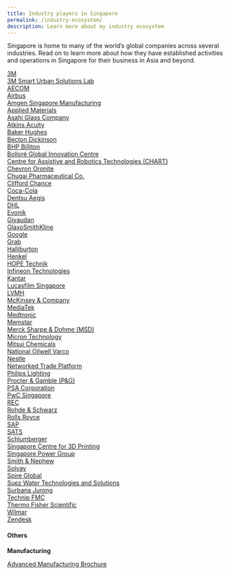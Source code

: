 ```yaml
---
title: Industry players in Singapore
permalink: /industry-ecosystem/
description: Learn more about my industry ecosystem
---
```

Singapore is home to many of the world’s global companies across several industries. Read on to learn more about how they have established activities and operations in Singapore for their business in Asia and beyond.

[3M](https://www.edb.gov.sg/content/edb/en/our-industries/company-highlights/3m.html)<br>
[3M Smart Urban Solutions Lab](https://www.edb.gov.sg/content/edb/en/our-industries/company-highlights/3m-smart-urban-solutions-lab.html)<br>
[AECOM](https://www.edb.gov.sg/content/edb/en/our-industries/company-highlights/aecom.html)<br>
[Airbus](https://www.edb.gov.sg/content/edb/en/our-industries/company-highlights/airbus.html)<br>
[Amgen Singapore Manufacturing ](https://www.edb.gov.sg/content/edb/en/our-industries/company-highlights/amgen-singapore-manufacturing.html)<br>
[Applied Materials](https://www.edb.gov.sg/content/edb/en/our-industries/company-highlights/applied-materials.html)<br>
[Asahi Glass Company](https://www.edb.gov.sg/content/edb/en/our-industries/company-highlights/asahi-glass-company.html)<br>
[Atkins Acuity](https://www.edb.gov.sg/content/edb/en/our-industries/company-highlights/atkins-acuity.html)<br>
[Baker Hughes](https://www.edb.gov.sg/content/edb/en/our-industries/company-highlights/baker-hughes.html)<br>
[Becton Dickinson ](https://www.edb.gov.sg/content/edb/en/our-industries/company-highlights/becton-dickinson.html)<br>
[BHP Billiton ](https://www.edb.gov.sg/content/edb/en/our-industries/company-highlights/bhp.html)<br>
[Bolloré Global Innovation Centre ](https://www.edb.gov.sg/content/edb/en/our-industries/company-highlights/bollore-global-innovation-centre.html)<br>
[Centre for Assistive and Robotics Technologies (CHART) ](https://www.edb.gov.sg/content/edb/en/our-industries/company-highlights/centre-for-healthcare-assistive-and-robotics-technologies.html)<br>
[Chevron Oronite](https://www.edb.gov.sg/content/edb/en/our-industries/company-highlights/chevron-oronite.html)<br>
[Chugai Pharmaceutical Co.](https://www.edb.gov.sg/content/edb/en/our-industries/company-highlights/chugai-pharmaceutical-co.html)<br>
[Clifford Chance](https://www.edb.gov.sg/content/edb/en/our-industries/company-highlights/clifford-chance.html)<br>
[Coca-Cola](https://www.edb.gov.sg/content/edb/en/our-industries/company-highlights/coca-cola.html)<br>
[Dentsu Aegis](https://www.edb.gov.sg/content/edb/en/our-industries/company-highlights/dentsu-aegis-ci.html)<br>
[DHL](https://www.edb.gov.sg/content/edb/en/our-industries/company-highlights/dhl-l.html)<br>
[Evonik](https://www.edb.gov.sg/content/edb/en/our-industries/company-highlights/evonik.html)<br>
[Givaudan](https://www.edb.gov.sg/content/edb/en/our-industries/company-highlights/givaudan.html)<br>
[GlaxoSmithKline](https://www.edb.gov.sg/content/edb/en/our-industries/company-highlights/gsk.html)<br>
[Google](https://www.edb.gov.sg/content/edb/en/our-industries/company-highlights/google.html)<br>
[Grab](https://www.edb.gov.sg/content/edb/en/our-industries/company-highlights/grab.html)<br>
[Halliburton](https://www.edb.gov.sg/content/edb/en/our-industries/company-highlights/halliburton.html)<br>
[Henkel](https://www.edb.gov.sg/content/edb/en/our-industries/company-highlights/henkel.html)<br>
[HOPE Technik](https://www.edb.gov.sg/content/edb/en/our-industries/company-highlights/hope-technik.html)<br>
[Infineon Technologies ](https://www.edb.gov.sg/content/edb/en/our-industries/company-highlights/infineon-technologies.html)<br>
[Kantar](https://www.edb.gov.sg/content/edb/en/our-industries/company-highlights/Kantar.html)<br>
[Lucasfilm Singapore](https://www.edb.gov.sg/content/edb/en/our-industries/company-highlights/lucasfilm-singapore.html)<br>
[LVMH](https://www.edb.gov.sg/content/edb/en/our-industries/company-highlights/lvmh.html)<br>
[McKinsey & Company ](https://www.edb.gov.sg/content/edb/en/our-industries/company-highlights/mckinsey-company.html)<br>
[MediaTek](https://www.edb.gov.sg/content/edb/en/our-industries/company-highlights/mediatek.html)<br>
[Medtronic](https://www.edb.gov.sg/content/edb/en/our-industries/company-highlights/medtronic.html)<br>
[Memstar](https://www.edb.gov.sg/content/edb/en/our-industries/company-highlights/memstar.html)<br>
[Merck Sharpe & Dohme (MSD) ](https://www.edb.gov.sg/content/edb/en/our-industries/company-highlights/merck-sharp-dohme.html)<br>
[Micron Technology](https://www.edb.gov.sg/content/edb/en/our-industries/company-highlights/micron-technology.html)<br>
[Mitsui Chemicals](https://www.edb.gov.sg/content/edb/en/our-industries/company-highlights/mitsui-chemicals.html)<br>
[National Oilwell Varco ](https://www.edb.gov.sg/content/edb/en/our-industries/company-highlights/national-oilwell-varco.html)<br>
[Nestle](https://www.edb.gov.sg/content/edb/en/our-industries/company-highlights/nestle.html)<br>
[Networked Trade Platform](https://www.edb.gov.sg/content/edb/en/our-industries/company-highlights/ntp.html)<br>
[Philips Lighting](https://www.edb.gov.sg/content/edb/en/our-industries/company-highlights/philips-lighting.html)<br>
[Procter & Gamble (P&G) ](https://www.edb.gov.sg/content/edb/en/our-industries/company-highlights/procter-and-gamble-cb.html)<br>
[PSA Corporation](https://www.edb.gov.sg/content/edb/en/our-industries/company-highlights/psa-corporation.html)<br>
[PwC Singapore](https://www.edb.gov.sg/content/edb/en/our-industries/company-highlights/pwc-singapore.html)<br>
[REC](https://www.edb.gov.sg/content/edb/en/our-industries/company-highlights/rec.html)<br>
[Rohde & Schwarz ](https://www.edb.gov.sg/content/edb/en/our-industries/company-highlights/rohde-and-schwarz.html)<br>
[Rolls Royce](https://www.edb.gov.sg/content/edb/en/our-industries/company-highlights/rolls-royce.html)<br>
[SAP](https://www.edb.gov.sg/content/edb/en/our-industries/company-highlights/sap.html)<br>
[SATS](https://www.edb.gov.sg/content/edb/en/our-industries/company-highlights/sats.html)<br>
[Schlumberger](https://www.edb.gov.sg/content/edb/en/our-industries/company-highlights/schlumberger.html)<br>
[Singapore Centre for 3D Printing](https://www.edb.gov.sg/content/edb/en/our-industries/company-highlights/singapore-centre-for-3d-printing-sc3dp.html)<br>
[Singapore Power Group](https://www.edb.gov.sg/content/edb/en/our-industries/company-highlights/singapore-power-group.html)<br>
[Smith & Nephew](https://www.edb.gov.sg/content/edb/en/our-industries/company-highlights/smith-and-nephew.html)<br>
[Solvay](https://www.edb.gov.sg/content/edb/en/our-industries/company-highlights/solvay.html)<br>
[Spire Global](https://www.edb.gov.sg/content/edb/en/our-industries/company-highlights/spire-global.html)<br>
[Suez Water Technologies and Solutions](https://www.edb.gov.sg/content/edb/en/our-industries/company-highlights/suez-water-technologies-and-solutions.html)<br>
[Surbana Jurong](https://www.edb.gov.sg/content/edb/en/our-industries/company-highlights/surbana-jurong.html)<br>
[Technip FMC](https://www.edb.gov.sg/content/edb/en/our-industries/company-highlights/technipfmc.html)<br>
[Thermo Fisher Scientific ](https://www.edb.gov.sg/content/edb/en/our-industries/company-highlights/thermo-fisher-scientific.html)<br>
[Wilmar](https://www.edb.gov.sg/content/edb/en/our-industries/company-highlights/wilmar.html)<br>
[Zendesk](https://www.edb.gov.sg/content/edb/en/our-industries/company-highlights/zendesk.html)<br>

<h4>Others</h4>
<b>Manufacturing</b>

[Advanced Manufacturing Brochure](https://www.edb.gov.sg/content/dam/edb-en/our-industries/key-activities/advanced-manufacturing/AM-Brochure.pdf)